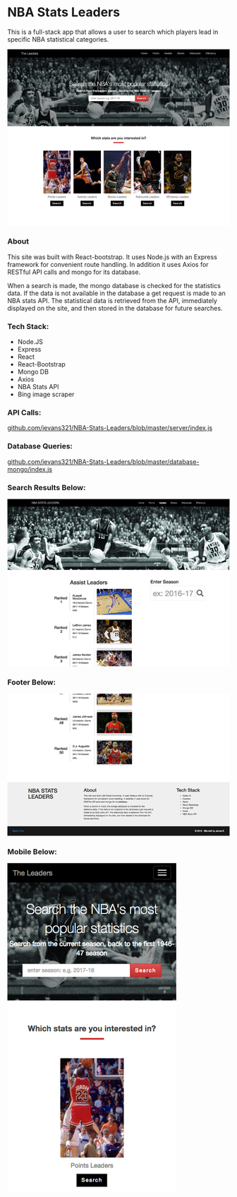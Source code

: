 # NBA Stats Leaders
This is a full-stack app that allows a user to search which players lead in specific NBA statistical categories.

![alt text](https://github.com/jevans321/NBA-Stats-Leaders/blob/master/react-client/dist/assets/nba_home_062118.jpg)

### About
This site was built with React-bootstrap. It uses Node.js with an Express framework for convenient route handling. In addition it uses Axios for RESTful API calls and mongo for its database.

When a search is made, the mongo database is checked for the statistics data. If the data is not available in the database a get request is made to an NBA stats API. The statistical data is retrieved from the API, immediately displayed on the site, and then stored in the database for future searches.

### Tech Stack:
* Node.JS
* Express
* React
* React-Bootstrap
* Mongo DB
* Axios
* NBA Stats API
* Bing image scraper

### API Calls:
[github.com/jevans321/NBA-Stats-Leaders/blob/master/server/index.js
](https://github.com/jevans321/NBA-Stats-Leaders/blob/master/server/index.js)

### Database Queries:
[github.com/jevans321/NBA-Stats-Leaders/blob/master/database-mongo/index.js
](https://github.com/jevans321/NBA-Stats-Leaders/blob/master/database-mongo/index.js)


### Search Results Below:
![alt text](https://github.com/jevans321/NBA-Stats-Leaders/blob/master/react-client/dist/assets/nba_search_061418.jpg)


### Footer Below:
![alt text](https://github.com/jevans321/NBA-Stats-Leaders/blob/master/react-client/dist/assets/nba_footer_061418.jpg)


### Mobile Below:
![alt text](https://github.com/jevans321/NBA-Stats-Leaders/blob/master/react-client/dist/assets/nba_home_mobile_062118.jpg)
